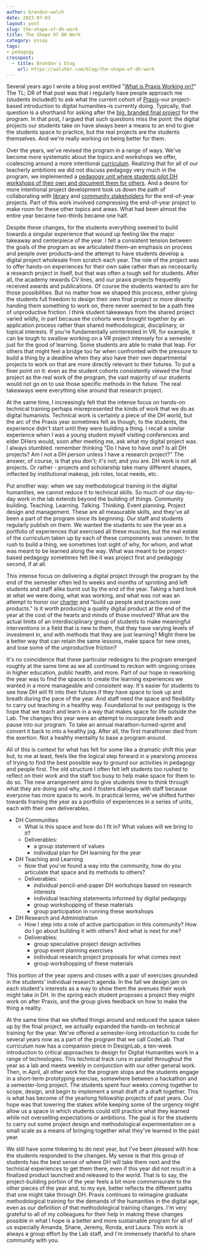 ```yaml
---
author: brandon-walsh
date: 2023-07-03
layout: post
slug: the-shape-of-dh-work
title: The Shape Of DH Work
category: essay
tags:
- pedagogy
crosspost:
  - title: Brandon's blog
    url: https://walshbr.com/blog/the-shape-of-dh-work
---
```


Several years ago I wrote a blog post entitled "[What is Praxis Working on?](https://walshbr.com/blog/what-is-praxis-working-on/)" The TL; DR of that post was that I regularly have people approach me (students included!) to ask what the current cohort of [Praxis](https://praxis.scholarslab.org)–our project-based introduction to digital humanities–is currently doing. Typically, that question is a shorthand for asking after the [big, branded final project](https://praxis.scholarslab.org/projects/) for the program. In that post, I argued that such questions miss the point: the digital projects our students take on have always been a means to an end to give the students space to practice, but the real projects are the students themselves. And we're really working on being better for them. 

Over the years, we've revised the program in a range of ways. We've become more systematic about the topics and workshops we offer, coalescing around a more intentional [curriculum](https://praxis.scholarslab.org/curriculum/). Realizing that for all of our teacherly ambitions we did not discuss pedagogy very much in the program, we implemented a [pedagogy unit where students pilot DH workshops of their own and document them for others](https://scholarslab.lib.virginia.edu/visiting-workshops-at-washington-and-lee-university/). And a desire for more intentional project development took us down the path of collaborating with [library](https://unclosure.scholarslab.org/) and [community stakeholders](https://landandlegacy.scholarslab.org/index.html) for the end-of-year projects. Part of this work involved compressing the end-of-year project to make room for these other topics and areas. What had been almost the entire year became two-thirds became one half. 

Despite these changes, for the students everything seemed to build towards a singular experience that wound up feeling like the major takeaway and centerpiece of the year. I felt a consistent tension between the goals of the program as we articulated them–an emphasis on process and people over products–and the attempt to have students develop a digital project wholesale from scratch each year. The role of the project was to offer hands-on experiences for their own sake rather than as necessarily a research project in itself, but that was often a tough sell for students. After all, the academy rewards CV lines, and our praxis projects frequently received awards and publications. Of course the students wanted to aim for those possibilities. But no matter how we shaped this process, either giving the students full freedom to design their own final project or more directly handing them something to work on, there never seemed to be a path free of unproductive friction. I think student takeaways from the shared project varied wildly, in part because the cohorts were brought together by an application process rather than shared methodological, disciplinary, or topical interests. If you're fundamentally uninterested in VR, for example, it can be tough to swallow working on a VR project intensely for a semester just for the good of learning. Some students are able to make that leap. For others that might feel a bridge too far when confronted with the pressure to build a thing by a deadline when they also have their own departmental projects to work on that are more directly relevant to their futures. To put a finer point on it: even as the student cohorts consistently viewed the final project as the real work of the program, the vast majority of our students would not go on to use those specific methods in the future. The real takeaways were everything else around that research project.

At the same time, I increasingly felt that the intense focus on hands-on technical training perhaps misrepresented the kinds of work that we do as digital humanists. Technical work is certainly a piece of the DH world, but the arc of the Praxis year sometimes felt as though, to the students, the experience didn't start until they were building a thing. I recall a similar experience when I was a young student myself visiting conferences and elder DHers would, soon after meeting me, ask what my digital project was. I always stumbled. remember thinking "Do I have to have one? Is all DH projects? Am I not a DH person unless I have a research project?" The answer, of course, is that you don't; it's not; and you are. DH work is not all projects. Or rather - projects and scholarship take many different shapes, inflected by institutional makeup, job roles, local needs, etc. 

Put another way: when we say methodological training in the digital humanities, we cannot reduce it to technical skills. So much of our day-to-day work in the lab extends beyond the building of things. Community building. Teaching. Learning. Talking. Thinking. Event planning. Project design and management. These are all measurable skills, and they've all been a part of the program since its beginning. Our staff and students regularly publish on them. We wanted the students to see the year as a portfolio of experiences that exercised all these muscles, but the real estate of the curriculum taken up by each of these components was uneven. In the rush to build a thing, we sometimes lost sight of why, for whom, and what was meant to be learned along the way. What was meant to be project-based pedagogy sometimes felt like it was project first and pedagogy second, if at all.

This intense focus on delivering a digital project through the program by the end of the semester often led to weeks and months of sprinting and left students and staff alike burnt out by the end of the year. Taking a hard look at what we were doing, what was working, and what was not was an attempt to honor our [charter](https://scholarslab.lib.virginia.edu/charter/) and "build up people and practices over products." Is it worth producing a quality digital product at the end of the year at the cost of the hearts and minds of those involved? What are the actual limits of an interdisciplinary group of students to make meaningful interventions in a field that is new to them, that they have varying levels of investment in, and with methods that they are just learning? Might there be a better way that can retain the same lessons, make space for new ones, and lose some of the unproductive friction? 

It's no coincidence that these particular redesigns to the program emerged roughly at the same time as we all continued to reckon with ongoing crises in higher education, public health, and more. Part of our hope in reworking the year was to find the spaces to create the learning experiences we wanted in a more manageable and consistent way. It's easier for students to see how DH will fit into their futures if they have space to look up and breath during the pace of the year. And staff need the space and flexibility to carry out teaching in a healthy way. Foundational to our pedagogy is the hope that we teach and learn in a way that makes space for life outside the Lab. The changes this year were an attempt to incorporate breath and pause into our program. To take an annual marathon-turned-sprint and convert it back to into a healthy jog. After all, the first marathoner died from the exertion. Not a healthy mentality to base a program around.

All of this is context for what has felt for some like a dramatic shift this year but, to me at least, feels like the logical step forward in a yearslong process of trying to find the best possible way to ground our activities in pedagogy and people first. The old structure I often felt left students too rushed to reflect on their work and the staff too busy to help make space for them to do so. The new arrangement aims to give students time to think through what they are doing and why, and it fosters dialogue with staff because everyone has more space to work. In practical terms, we've shifted further towards framing the year as a portfolio of experiences in a series of units, each with their own deliverables. 

* DH Communities
    * What is this space and how do I fit in? What values will we bring to it?
    * Deliverables: 
        * a group statement of values
        * individual plan for DH learning for the year
* DH Teaching and Learning
    * Now that you've found a way into the community, how do you articulate that space and its methods to others?
    * Deliverables: 
        * individual pencil-and-paper DH workshops based on research interests
        * individual teaching statements informed by digital pedagogy
        * group workshopping of these materials
        * group participation in running these workshops
* DH Research and Administration
    * How I step into a role of active participation in this community? How do I go about building it with others? And what is next for me?
    * Deliverables: 
        * group speculative project design activities
        * group event planning exercises
        * individual research project proposals for what comes next
        * group workshopping of these materials

This portion of the year opens and closes with a pair of exercises grounded in the students' individual research agenda. In the fall we design jam on each student's interests as a way to show them the avenues their work might take in DH. In the spring each student proposes a project they might work on after Praxis, and the group gives feedback on how to make the thing a reality. 

At the same time that we shifted things around and reduced the space taken up by the final project, we actually expanded the hands-on technical training for the year. We've offered a semester-long introduction to code for several years now as a part of the program that we call CodeLab. That curriculum now has a companion piece in DesignLab, a ten-week introduction to critical approaches to design for Digital Humanities work in a range of technologies. This technical track runs in parallel throughout the year as a lab and meets weekly in conjunction with our other general work. Then, in April, all other work for the program stops and the students engage in a short-term prototyping exercise, somewhere between a hackathon and a semester-long project. The students spent four weeks coming together to scope, design, and begin to implement a small draft of a draft together. This is what has become of the yearlong fellowship projects of past years. Our hope was that lowering the stakes while keeping some of the urgency might allow us a space in which students could still practice what they learned while not overselling expectations or ambitions. The goal is for the students to carry out some project design and methodological experimentation on a small scale as a means of bringing together what they've learned in the past year.

We still have some tinkering to do next year, but I've been pleased with how the students responded to the changes. My sense is that this group of students has the best sense of where DH will take them next and the technical experiences to get them there, even if this year did not result in a finalized product launched and released to the world. That is to say, the project-building portion of the year feels a bit more commensurate to the other pieces of the year and, to my eye, better reflects the different paths that one might take through DH. Praxis continues to reimagine graduate methodological training for the demands of the humanities in the digital age, even as our definition of that methodological training changes.  I'm very grateful to all of my colleagues for their help in making these changes possible in what I hope is a better and more sustainable program for all of us especially Amanda, Shane, Jeremy, Ronda, and Laura. This work is always a group effort by the Lab staff, and I'm immensely thankful to share community with you.